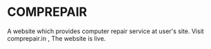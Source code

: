 # COMPREPAIR
A website which provides computer repair service at user's site. 
Visit comprepair.in , The website is live.
